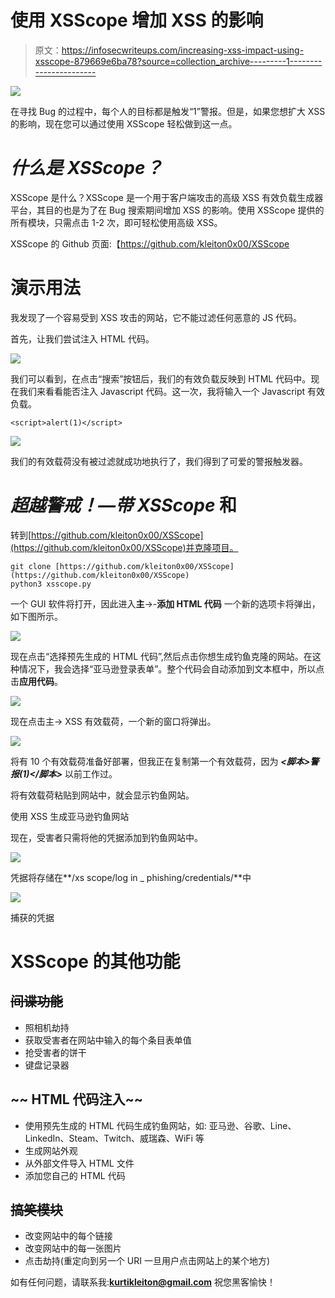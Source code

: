 # 使用 XSScope 增加 XSS 的影响

> 原文：<https://infosecwriteups.com/increasing-xss-impact-using-xsscope-879669e6ba78?source=collection_archive---------1----------------------->

![](img/b5d7434d615a92343d0c764b92547272.png)

在寻找 Bug 的过程中，每个人的目标都是触发“1”警报。但是，如果您想扩大 XSS 的影响，现在您可以通过使用 XSScope 轻松做到这一点。

# ***什么是 XSScope？***

XSScope 是什么？XSScope 是一个用于客户端攻击的高级 XSS 有效负载生成器平台，其目的也是为了在 Bug 搜索期间增加 XSS 的影响。使用 XSScope 提供的所有模块，只需点击 1-2 次，即可轻松使用高级 XSS。

XSScope 的 Github 页面:【https://github.com/kleiton0x00/XSScope 

# 演示用法

我发现了一个容易受到 XSS 攻击的网站，它不能过滤任何恶意的 JS 代码。

首先，让我们尝试注入 HTML 代码。

![](img/6c33744fd1687f0008bc245083691063.png)

我们可以看到，在点击“搜索”按钮后，我们的有效负载反映到 HTML 代码中。现在我们来看看能否注入 Javascript 代码。这一次，我将输入一个 Javascript 有效负载。

```
<script>alert(1)</script>
```

![](img/0731c8bb316629fe6c2e333a465a6631.png)

我们的有效载荷没有被过滤就成功地执行了，我们得到了可爱的警报触发器。

# ***超越警戒！—带 XSScope* 和**

转到[https://github.com/kleiton0x00/XSScope](https://github.com/kleiton0x00/XSScope)并克隆项目。

```
git clone [https://github.com/kleiton0x00/XSScope](https://github.com/kleiton0x00/XSScope)
python3 xsscope.py
```

一个 GUI 软件将打开，因此进入**主**->-**添加 HTML 代码** 一个新的选项卡将弹出，如下图所示。

![](img/6128b645b2541f7c83edbfa62d0edb24.png)

现在点击“选择预先生成的 HTML 代码”,然后点击你想生成钓鱼克隆的网站。在这种情况下，我会选择“亚马逊登录表单”。整个代码会自动添加到文本框中，所以点击**应用代码**。

![](img/9ab952b7c21108e76f6ce012cedf3a23.png)

现在点击主-> XSS 有效载荷，一个新的窗口将弹出。

![](img/f7707d717715c8357ca33a7acac844b8.png)

将有 10 个有效载荷准备好部署，但我正在复制第一个有效载荷，因为 ***<脚本>警报(1)</脚本>*** 以前工作过。

将有效载荷粘贴到网站中，就会显示钓鱼网站。

使用 XSS 生成亚马逊钓鱼网站

现在，受害者只需将他的凭据添加到钓鱼网站中。

![](img/0058973f01ed63eb3f5a760d26428aa5.png)

凭据将存储在**/xs scope/log in _ phishing/credentials/**中

![](img/a2b0c1780470d17665e8b3b2e3f97f4b.png)

捕获的凭据

# XSScope 的其他功能

## ~~间谍功能~~

*   照相机劫持
*   获取受害者在网站中输入的每个条目表单值
*   抢受害者的饼干
*   键盘记录器

## ~~ HTML 代码注入~~

*   使用预先生成的 HTML 代码生成钓鱼网站，如:
    亚马逊、谷歌、Line、LinkedIn、Steam、Twitch、威瑞森、WiFi 等
*   生成网站外观
*   从外部文件导入 HTML 文件
*   添加您自己的 HTML 代码

## ~~搞笑模块~~

*   改变网站中的每个链接
*   改变网站中的每一张图片
*   点击劫持(重定向到另一个 URI 一旦用户点击网站上的某个地方)

如有任何问题，请联系我:**kurtikleiton@gmail.com** 祝您黑客愉快！